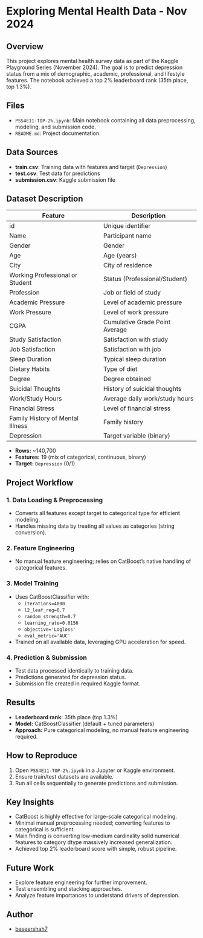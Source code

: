 # Exploring Mental Health Data - Nov 2024

## Overview
This project explores mental health survey data as part of the Kaggle Playground Series (November 2024). The goal is to predict depression status from a mix of demographic, academic, professional, and lifestyle features. The notebook achieved a top 2% leaderboard rank (35th place, top 1.3%).

## Files
- `PSS4E11-TOP-2%.ipynb`: Main notebook containing all data preprocessing, modeling, and submission code.
- `README.md`: Project documentation.

## Data Sources
- **train.csv**: Training data with features and target (`Depression`)
- **test.csv**: Test data for predictions
- **submission.csv**: Kaggle submission file

## Dataset Description

| Feature                      | Description                             |
|------------------------------|-----------------------------------------|
| id                           | Unique identifier                       |
| Name                         | Participant name                        |
| Gender                       | Gender                                  |
| Age                          | Age (years)                             |
| City                         | City of residence                       |
| Working Professional or Student | Status (Professional/Student)         |
| Profession                   | Job or field of study                   |
| Academic Pressure            | Level of academic pressure              |
| Work Pressure                | Level of work pressure                  |
| CGPA                         | Cumulative Grade Point Average          |
| Study Satisfaction           | Satisfaction with study                 |
| Job Satisfaction             | Satisfaction with job                   |
| Sleep Duration               | Typical sleep duration                  |
| Dietary Habits               | Type of diet                            |
| Degree                       | Degree obtained                         |
| Suicidal Thoughts            | History of suicidal thoughts            |
| Work/Study Hours             | Average daily work/study hours          |
| Financial Stress             | Level of financial stress               |
| Family History of Mental Illness | Family history                        |
| Depression                   | Target variable (binary)                |

- **Rows:** ~140,700
- **Features:** 19 (mix of categorical, continuous, binary)
- **Target:** `Depression` (0/1)

## Project Workflow

### 1. Data Loading & Preprocessing
- Converts all features except target to categorical type for efficient modeling.
- Handles missing data by treating all values as categories (string conversion).

### 2. Feature Engineering
- No manual feature engineering; relies on CatBoost’s native handling of categorical features.

### 3. Model Training
- Uses CatBoostClassifier with:
  - `iterations=4000`
  - `l2_leaf_reg=0.7`
  - `random_strength=0.7`
  - `learning_rate=0.0156`
  - `objective='Logloss'`
  - `eval_metric='AUC'`
- Trained on all available data, leveraging GPU acceleration for speed.

### 4. Prediction & Submission
- Test data processed identically to training data.
- Predictions generated for depression status.
- Submission file created in required Kaggle format.

## Results
- **Leaderboard rank:** 35th place (top 1.3%)
- **Model:** CatBoostClassifier (default + tuned parameters)
- **Approach:** Pure categorical modeling, no manual feature engineering required.

## How to Reproduce
1. Open `PSS4E11-TOP-2%.ipynb` in a Jupyter or Kaggle environment.
2. Ensure train/test datasets are available.
3. Run all cells sequentially to generate predictions and submission.

## Key Insights
- CatBoost is highly effective for large-scale categorical modeling.
- Minimal manual preprocessing needed; converting features to categorical is sufficient.
- Main finding is converting low-medium cardinality solid numerical features to category dtype massively increased generalization.
- Achieved top 2% leaderboard score with simple, robust pipeline.

## Future Work
- Explore feature engineering for further improvement.
- Test ensembling and stacking approaches.
- Analyze feature importances to understand drivers of depression.

## Author
- [baseershah7](https://github.com/baseershah7)

